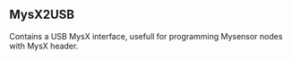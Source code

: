 ## MysX2USB

Contains a USB MysX interface, usefull for programming Mysensor nodes with MysX header.
